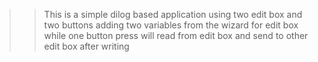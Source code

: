 >>This is a simple dilog based application
>> using two edit box and two buttons
>> adding two variables from the wizard for edit box
>>while one button press will read from edit box and send to other edit box after writing
